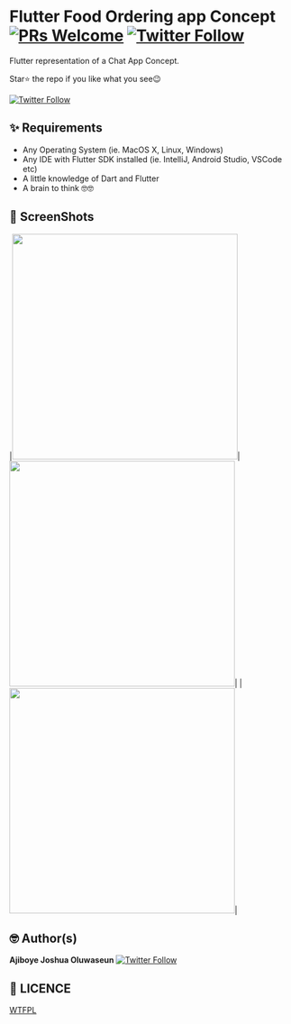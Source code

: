# Flutter Food Ordering app Concept [![PRs Welcome](https://img.shields.io/twitter/follow/localdev_.svg?style=flat-square)](http://makeapullrequest.com) [![Twitter Follow](https://img.shields.io/twitter/follow/localdev_.svg?style=social)](https://twitter.com/localdev_)

Flutter representation of a Chat App Concept.

Star⭐ the repo if you like what you see😉

[![Twitter Follow](https://img.shields.io/twitter/follow/localdev_.svg?style=social)](https://twitter.com/localdev_)


## ✨ Requirements
* Any Operating System (ie. MacOS X, Linux, Windows)
* Any IDE with Flutter SDK installed (ie. IntelliJ, Android Studio, VSCode etc)
* A little knowledge of Dart and Flutter
* A brain to think 🤓🤓


## 📸 ScreenShots

|<img src="https://github.com/joshh152/Eatini/blob/master/assets/images/s1.jpg" width="400">|<img src="https://github.com/joshh152/Eatini/blob/master/assets/images/s3.jpg" width="400">|
|<img src="https://github.com/joshh152/Eatini/blob/master/assets/images/s4.jpg" width="400">|


## 🤓 Author(s)
**Ajiboye Joshua Oluwaseun** [![Twitter Follow](https://img.shields.io/twitter/follow/localdev_.svg?style=social)](https://twitter.com/localdev_)


## 🔖 LICENCE
[WTFPL](http://www.wtfpl.net/about/)
